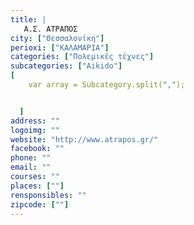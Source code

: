 ```yaml
---
title: |
   Α.Σ. ΑΤΡΑΠΟΣ
city: ["Θεσσαλονίκη"]
perioxi: ["ΚΑΛΑΜΑΡΙΑ"]
categories: ["Πολεμικές τέχνες"]
subcategories: ["Aikido"]
[  
	var array = Subcategory.split(",");


  ]
address: ""
logoimg: ""
website: "http://www.atrapos.gr/"
facebook: ""
phone: ""
email: ""
courses: ""
places: [""]
rensponsibles: ""
zipcode: [""]
---
```




